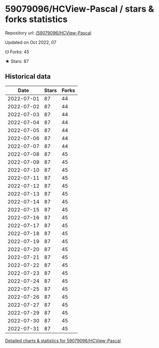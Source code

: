 # 59079096/HCView-Pascal / stars & forks statistics

Repository url: [/59079096/HCView-Pascal](https://github.com/59079096/HCView-Pascal)

Updated on Oct 2022, 07

☋ Forks: 45

★ Stars: 87

## Historical data
| Date | Stars | Forks |
|------|-------|-------|
| 2022-07-01 | 87 | 44 | 
| 2022-07-02 | 87 | 44 | 
| 2022-07-03 | 87 | 44 | 
| 2022-07-04 | 87 | 44 | 
| 2022-07-05 | 87 | 44 | 
| 2022-07-06 | 87 | 44 | 
| 2022-07-07 | 87 | 44 | 
| 2022-07-08 | 87 | 45 | 
| 2022-07-09 | 87 | 45 | 
| 2022-07-10 | 87 | 45 | 
| 2022-07-11 | 87 | 45 | 
| 2022-07-12 | 87 | 45 | 
| 2022-07-13 | 87 | 45 | 
| 2022-07-14 | 87 | 45 | 
| 2022-07-15 | 87 | 45 | 
| 2022-07-16 | 87 | 45 | 
| 2022-07-17 | 87 | 45 | 
| 2022-07-18 | 87 | 45 | 
| 2022-07-19 | 87 | 45 | 
| 2022-07-20 | 87 | 45 | 
| 2022-07-21 | 87 | 45 | 
| 2022-07-22 | 87 | 45 | 
| 2022-07-23 | 87 | 45 | 
| 2022-07-24 | 87 | 45 | 
| 2022-07-25 | 87 | 45 | 
| 2022-07-26 | 87 | 45 | 
| 2022-07-27 | 87 | 45 | 
| 2022-07-29 | 87 | 45 | 
| 2022-07-30 | 87 | 45 | 
| 2022-07-31 | 87 | 45 | 


[Detailed charts & statistics for 59079096/HCView-Pascal](https://reviewgithub.com/rep/59079096/HCView-Pascal)
